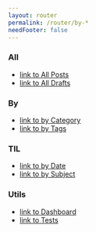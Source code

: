 ```yaml
---
layout: router
permalink: /router/by-*
needFooter: false
---
```


<div class="layout--center-focused">
  <h3>All</h3>
  <ul>
  <li><a href="/router/posts">link to All Posts</a></li>
  <li><a href="/router/drafts">link to All Drafts</a></li>
  </ul>

  <h3>By</h3>
  <ul>
  <li><a href="/router/by/category">link to by Category</a></li>
  <li><a href="/router/by/tag">link to by Tags</a></li>
  </ul>

  <h3>TIL</h3>
  <ul>
  <li><a href="/router/devs/til">link to by Date</a></li>
  <li><a href="/router/devs/til">link to by Subject</a></li>
  </ul>

  <h3>Utils</h3>
  <ul>
  <li><a href="/router/dashboard">link to Dashboard</a></li>
  <li><a href="/router/tests">link to Tests</a></li>
  </ul>
</div>
